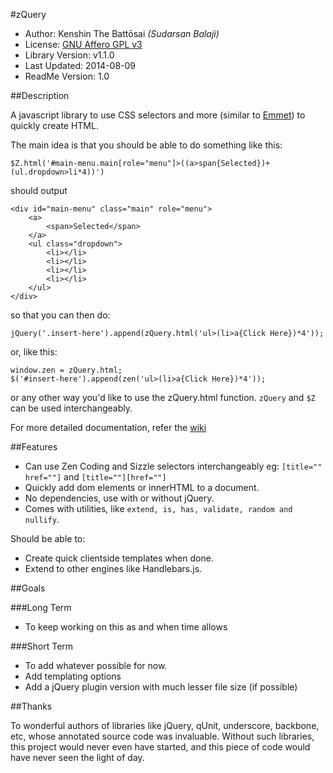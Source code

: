 ﻿#zQuery

* Author: Kenshin The Battōsai *(Sudarsan Balaji)*
* License: [GNU Affero GPL v3](http://www.gnu.org/licenses/agpl-3.0.html)
* Library Version: v1.1.0
* Last Updated: 2014-08-09
* ReadMe Version: 1.0

##Description

A javascript library to use CSS selectors and more (similar to [Emmet](http://emmet.io)) to quickly create HTML.

The main idea is that you should be able to do something like this:

`$Z.html('#main-menu.main[role="menu"]>((a>span{Selected})+(ul.dropdown>li*4))')`

should output

```
<div id="main-menu" class="main" role="menu">
    <a>
        <span>Selected</span>
    </a>
    <ul class="dropdown">
        <li></li>
        <li></li>
        <li></li>
        <li></li>
    </ul>
</div>
```

so that you can then do:

`jQuery('.insert-here').append(zQuery.html('ul>(li>a{Click Here})*4'));`

or, like this:

```
window.zen = zQuery.html;
$('#insert-here').append(zen('ul>(li>a{Click Here})*4'));
```

or any other way you'd like to use the zQuery.html function.
`zQuery` and `$Z` can be used interchangeably.

For more detailed documentation, refer the [wiki](https://github.com/kenshinthebattosai/zQuery/wiki)

##Features

* Can use Zen Coding and Sizzle selectors interchangeably
eg: `[title="" href=""]` and `[title=""][href=""]`
* Quickly add dom elements or innerHTML to a document.
* No dependencies, use with or without jQuery.
* Comes with utilities, like `extend, is, has, validate, random and nullify`. 

Should be able to:

* Create quick clientside templates when done.
* Extend to other engines like Handlebars.js.

##Goals

###Long Term

* To keep working on this as and when time allows

###Short Term

* To add whatever possible for now.
* Add templating options
* Add a jQuery plugin version with much lesser file size (if possible)

##Thanks

To wonderful authors of libraries like jQuery, qUnit, underscore, backbone, etc,
whose annotated source code was invaluable. Without such libraries, this project would
never even have started, and this piece of code would have never seen the light of day.
